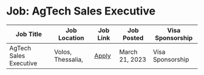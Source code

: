 # Job: AgTech Sales Executive

| Job Title | Job Location | Job Link | Job Posted | Visa Sponsorship |
| --- | --- | --- | --- | --- |
| AgTech Sales Executive | Volos, Thessalia, | [Apply](https://apply.workable.com/centaur-analytics-inc/j/39DA1F8D98/) | March 21, 2023 | Visa Sponsorship |
